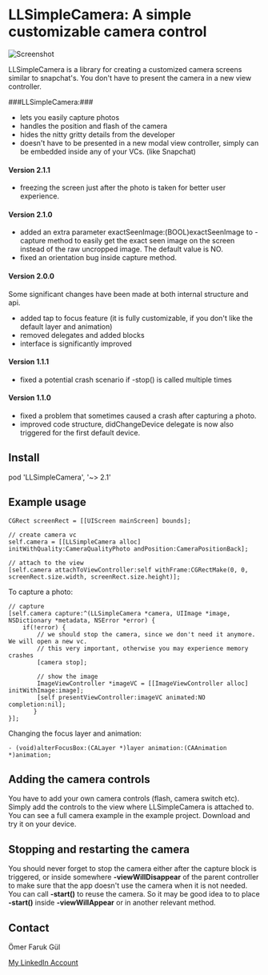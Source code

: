 # LLSimpleCamera: A simple customizable camera control

![Screenshot](https://raw.githubusercontent.com/omergul123/LLSimpleCamera/master/screenshot.png)

LLSimpleCamera is a library for creating a customized camera screens similar to snapchat's. You don't have to present the camera in a new view controller.

###LLSimpleCamera:###
* lets you easily capture photos
* handles the position and flash of the camera
* hides the nitty gritty details from the developer
* doesn't have to be presented in a new modal view controller, simply can be embedded inside any of your VCs. (like Snapchat)

#### Version 2.1.1
- freezing the screen just after the photo is taken for better user experience.

#### Version 2.1.0
- added an extra parameter exactSeenImage:(BOOL)exactSeenImage to -capture method to easily get the exact seen image on the screen instead of the raw uncropped image. The default value is NO.
- fixed an orientation bug inside capture method.

#### Version 2.0.0
Some significant changes have been made at both internal structure and  api.
- added tap to focus feature (it is fully customizable, if you don't like the default layer and animation)
- removed delegates and added blocks
- interface is significantly improved

#### Version 1.1.1
- fixed a potential crash scenario if -stop() is called multiple times

#### Version 1.1.0
- fixed a problem that sometimes caused a crash after capturing a photo.
- improved code structure, didChangeDevice delegate is now also triggered for the first default device.

## Install

pod 'LLSimpleCamera', '~> 2.1'

## Example usage

````
CGRect screenRect = [[UIScreen mainScreen] bounds];

// create camera vc
self.camera = [[LLSimpleCamera alloc] initWithQuality:CameraQualityPhoto andPosition:CameraPositionBack];

// attach to the view
[self.camera attachToViewController:self withFrame:CGRectMake(0, 0, screenRect.size.width, screenRect.size.height)];

````

To capture a photo:

````
// capture
[self.camera capture:^(LLSimpleCamera *camera, UIImage *image, NSDictionary *metadata, NSError *error) {
    if(!error) {    
        // we should stop the camera, since we don't need it anymore. We will open a new vc.
        // this very important, otherwise you may experience memory crashes
        [camera stop];
            
        // show the image
        ImageViewController *imageVC = [[ImageViewController alloc] initWithImage:image];
        [self presentViewController:imageVC animated:NO completion:nil];
       }
}];
````

Changing the focus layer and animation:
````
- (void)alterFocusBox:(CALayer *)layer animation:(CAAnimation *)animation;
````

## Adding the camera controls

You have to add your own camera controls (flash, camera switch etc). Simply add the controls to the view where LLSimpleCamera is attached to. You can see a full camera example in the example project. Download and try it on your device.

## Stopping and restarting the camera

You should never forget to stop the camera either after the capture block is triggered, or inside somewhere **-viewWillDisappear** of the parent controller to make sure that the app doesn't use the camera when it is not needed. You can call **-start()** to reuse the camera. So it may be good idea to to place **-start()** inside **-viewWillAppear** or in another relevant method.

## Contact

Ömer Faruk Gül

[My LinkedIn Account][2]

 [2]: http://www.linkedin.com/profile/view?id=44437676


